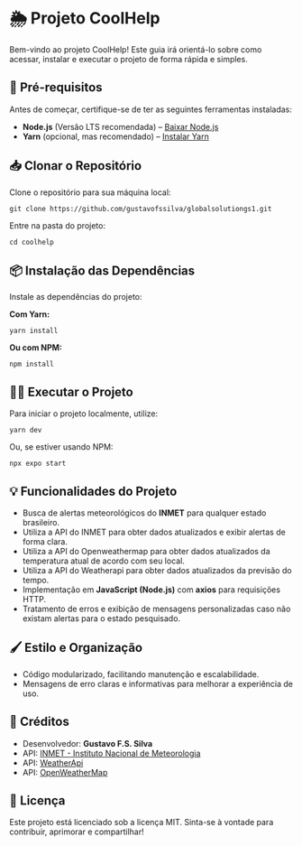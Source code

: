 <h1>🌦️ Projeto CoolHelp</h1>

<p>Bem-vindo ao projeto CoolHelp! Este guia irá orientá-lo sobre como acessar, instalar e executar o projeto de forma rápida e simples.</p>

<h2>🚀 Pré-requisitos</h2>
<p>Antes de começar, certifique-se de ter as seguintes ferramentas instaladas:</p>
<ul>
    <li><strong>Node.js</strong> (Versão LTS recomendada) – <a href="https://nodejs.org/">Baixar Node.js</a></li>
    <li><strong>Yarn</strong> (opcional, mas recomendado) – <a href="https://classic.yarnpkg.com/en/docs/install">Instalar Yarn</a></li>
</ul>

<h2>📥 Clonar o Repositório</h2>
<p>Clone o repositório para sua máquina local:</p>
<pre><code>git clone https://github.com/gustavofssilva/globalsolutiongs1.git
</code></pre>

<p>Entre na pasta do projeto:</p>
<pre><code>cd coolhelp
</code></pre>

<h2>📦 Instalação das Dependências</h2>
<p>Instale as dependências do projeto:</p>
<p><strong>Com Yarn:</strong></p>
<pre><code>yarn install</code></pre>

<p><strong>Ou com NPM:</strong></p>
<pre><code>npm install</code></pre>

<h2>🏃‍♂️ Executar o Projeto</h2>
<p>Para iniciar o projeto localmente, utilize:</p>
<pre><code>yarn dev</code></pre>
<p>Ou, se estiver usando NPM:</p>
<pre><code>npx expo start</code></pre>

<h2>💡 Funcionalidades do Projeto</h2>
<ul>
    <li>Busca de alertas meteorológicos do <strong>INMET</strong> para qualquer estado brasileiro.</li>
    <li>Utiliza a API do INMET para obter dados atualizados e exibir alertas de forma clara.</li>
    <li>Utiliza a API do Openweathermap para obter dados atualizados da temperatura atual de acordo com seu local.</li>
    <li>Utiliza a API do Weatherapi para obter dados atualizados da previsão do tempo.</li>
    <li>Implementação em <strong>JavaScript (Node.js)</strong> com <strong>axios</strong> para requisições HTTP.</li>
    <li>Tratamento de erros e exibição de mensagens personalizadas caso não existam alertas para o estado pesquisado.</li>
</ul>

<h2>🖌️ Estilo e Organização</h2>
<ul>
    <li>Código modularizado, facilitando manutenção e escalabilidade.</li>
    <li>Mensagens de erro claras e informativas para melhorar a experiência de uso.</li>
</ul>

<h2>🤝 Créditos</h2>
<ul>
    <li>Desenvolvedor: <strong>Gustavo F.S. Silva</strong></li>
    <li>API: <a href="https://portal.inmet.gov.br/">INMET - Instituto Nacional de Meteorologia</a></li>
    <li>API: <a href="https://api.weatherapi.com/">WeatherApi</a></li>
    <li>API: <a href="https://api.openweathermap.org">OpenWeatherMap</a></li>
</ul>

<h2>📄 Licença</h2>
<p>Este projeto está licenciado sob a licença MIT. Sinta-se à vontade para contribuir, aprimorar e compartilhar!</p>
